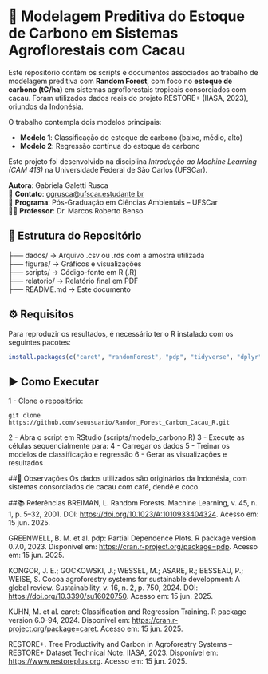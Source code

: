 # 🌱 Modelagem Preditiva do Estoque de Carbono em Sistemas Agroflorestais com Cacau

Este repositório contém os scripts e documentos associados ao trabalho de modelagem preditiva com **Random Forest**, com foco no **estoque de carbono (tC/ha)** em sistemas agroflorestais tropicais consorciados com cacau. Foram utilizados dados reais do projeto RESTORE+ (IIASA, 2023), oriundos da Indonésia.

O trabalho contempla dois modelos principais:

- **Modelo 1**: Classificação do estoque de carbono (baixo, médio, alto)  
- **Modelo 2**: Regressão contínua do estoque de carbono

Este projeto foi desenvolvido na disciplina *Introdução ao Machine Learning (CAM 413)* na Universidade Federal de São Carlos (UFSCar).

**Autora**: Gabriela Galetti Rusca  
📧 **Contato**: ggrusca@ufscar.estudante.br  
📘 **Programa**: Pós-Graduação em Ciências Ambientais – UFSCar  
👨‍🏫 **Professor**: Dr. Marcos Roberto Benso

## 📁 Estrutura do Repositório

├── dados/        → Arquivo .csv ou .rds com a amostra utilizada  
├── figuras/      → Gráficos e visualizações  
├── scripts/      → Código-fonte em R (.R)  
├── relatorio/    → Relatório final em PDF  
├── README.md     → Este documento

## ⚙️ Requisitos

Para reproduzir os resultados, é necessário ter o R instalado com os seguintes pacotes:

```r
install.packages(c("caret", "randomForest", "pdp", "tidyverse", "dplyr"))
```
## ▶️ Como Executar
1 - Clone o repositório:
```
git clone https://github.com/seuusuario/Randon_Forest_Carbon_Cacau_R.git
```
2 - Abra o script em RStudio (scripts/modelo_carbono.R)
3 - Execute as células sequencialmente para:
4 - Carregar os dados
5 - Treinar os modelos de classificação e regressão
6 - Gerar as visualizações e resultados

##🧠 Observações
Os dados utilizados são originários da Indonésia, com sistemas consorciados de cacau com café, dendê e coco.

##📚 Referências
BREIMAN, L. Random Forests. Machine Learning, v. 45, n. 1, p. 5–32, 2001. DOI: 
https://doi.org/10.1023/A:1010933404324. Acesso em: 15 jun. 2025. 

GREENWELL, B. M. et al. pdp: Partial Dependence Plots. R package version 0.7.0, 2023. 
Disponível em: https://cran.r-project.org/package=pdp. Acesso em: 15 jun. 2025. 

KONGOR, J. E.; GOCKOWSKI, J.; WESSEL, M.; ASARE, R.; BESSEAU, P.; WEISE, S. Cocoa 
agroforestry systems for sustainable development: A global review. Sustainability, v. 16, n. 2, p. 
750, 2024. DOI: https://doi.org/10.3390/su16020750. Acesso em: 15 jun. 2025. 

KUHN, M. et al. caret: Classification and Regression Training. R package version 6.0-94, 2024. 
Disponível em: https://cran.r-project.org/package=caret. Acesso em: 15 jun. 2025. 

RESTORE+. Tree Productivity and Carbon in Agroforestry Systems – RESTORE+ Dataset 
Technical Note. IIASA, 2023. Disponível em: https://www.restoreplus.org. Acesso em: 15 jun. 
2025. 


